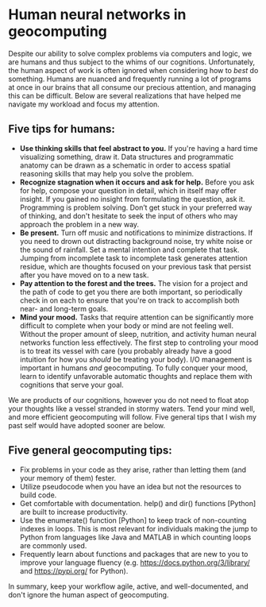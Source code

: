 # Human neural networks in geocomputing

Despite our ability to solve complex problems via computers and logic, we are humans and thus subject to the whims of our cognitions. Unfortunately, the human aspect of work is often ignored when considering how to *best* do something. Humans are nuanced and frequently running a lot of programs at once in our brains that all consume our precious attention, and managing this can be difficult. Below are several realizations that have helped me navigate my workload and focus my attention.

## Five tips for humans:

* **Use thinking skills that feel abstract to you.** If you're having a hard time visualizing something, draw it. Data structures and programmatic anatomy can be drawn as a schematic in order to access spatial reasoning skills that may help you solve the problem. 
* **Recognize stagnation when it occurs and ask for help.** Before you ask for help, compose your question in detail, which in itself may offer insight. If you gained no insight from formulating the question, ask it. Programming is problem solving. Don’t get stuck in your preferred way of thinking, and don't hesitate to seek the input of others who may approach the problem in a new way. 
* **Be present.** Turn off music and notifications to minimize distractions. If you need to drown out distracting background noise, try white noise or the sound of rainfall. Set a mental intention and complete that task. Jumping from incomplete task to incomplete task generates attention residue, which are thoughts focused on your previous task that persist after you have moved on to a new task.
* **Pay attention to the forest and the trees.** The vision for a project and the path of code to get you there are both important, so periodically check in on each to ensure that you're on track to accomplish both near- and long-term goals.
* **Mind your mood.** Tasks that require attention can be significantly more difficult to complete when your body or mind are not feeling well. Without the proper amount of sleep, nutrition, and activity human neural networks function less effectively. The first step to controling your mood is to treat its vessel with care (you probably already have a good intuition for how you *should* be treating your body). I/O management is important in humans *and* geocomputing. To fully conquer your mood, learn to identify unfavorable automatic thoughts and replace them with cognitions that serve your goal. 

We are products of our cognitions, however you do not need to float atop your thoughts like a vessel stranded in stormy waters. Tend your mind well, and more efficient geocomputing will follow. Five general tips that I wish my past self would have adopted sooner are below. 


## Five general geocomputing tips:

* Fix problems in your code as they arise, rather than letting them (and your memory of them) fester.
* Utilize pseudocode when you have an idea but not the resources to build code.
* Get comfortable with documentation. help() and dir() functions [Python] are built to increase productivity. 
* Use the enumerate() function [Python] to keep track of non-counting indexes in loops. This is most relevant for individuals making the jump to Python from languages like Java and MATLAB in which counting loops are commonly used. 
* Frequently learn about functions and packages that are new to you to improve your language fluency (e.g. https://docs.python.org/3/library/ and https://pypi.org/ for Python).

In summary, keep your workflow agile, active, and well-documented, and don't ignore the human aspect of geocomputing.
